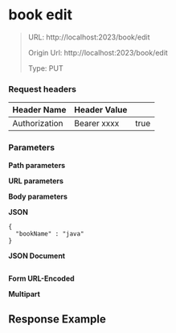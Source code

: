 # book edit

> URL: http://localhost:2023/book/edit
>
> Origin Url: http://localhost:2023/book/edit
>
> Type: PUT

### Request headers

<table><thead><tr><th>Header Name</th><th>Header Value</th><th data-type="checkbox"></th></tr></thead><tbody><tr><td>Authorization</td><td>Bearer xxxx</td><td>true</td></tr></tbody></table>

### Parameters

**Path parameters**

**URL parameters**

**Body parameters**

**JSON**

```
{
  "bookName" : "java"
}
```

**JSON Document**

```
```

**Form URL-Encoded**

**Multipart**

## Response Example

```
```
